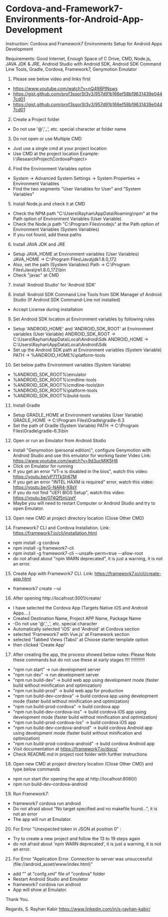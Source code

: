 # Cordova-and-Framework7-Environments-for-Android-App-Development

Instruction: Cordova and Framework7 Environments Setup for Android Apps Development

Requirements: Good Internet, Enough Space of C Drive, CMD, Node.js, JAVA JDK & JRE, Android Studio with Android SDK, Android SDK Command Line Tools, Gradle, Cordova, Framework7, Genymotion Emulator

1) Please see below video and links first
- https://www.youtube.com/watch?v=nQ498PINsws
- https://gist.github.com/prof3ssorSt3v3/957d91b166ef58b19631439e0447cd01
- https://gist.github.com/prof3ssorSt3v3/957d91b166ef58b19631439e0447cd01

2) Create a Project folder 
- Do not use '@','_', etc. special character at folder name

3) Do not open or use Multiple CMD
- Just use a single cmd at your project location
- Use CMD at the project location 
	Example: I:\ResearchProject\CordovaProject>

4) Find the Environment Variables option
- System -> Advanced System Settings -> System Properties -> Environment Variables
- Find the two segments "User Variables for User" and "System Variables"

5) Install Node.js and check it at CMD
- Check the NPM path "C:\Users\Rayhan\AppData\Roaming\npm" at the Path option of Environment Variables (User Variable)
- Check the Node.js path "C:\Program Files\nodejs" at the Path option of Environment Variables (System Variables) 
- If you not found, add these paths

6) Install JAVA JDK and JRE
- Setup JAVA_HOME at Environment variables (User Variables)
	JAVA_HOME -> C:\Program Files\Java\jdk1.8.0_172
- Also, set the path (System Variables)
	Path -> C:\Program Files\Java\jre1.8.0_172\bin
- Check "javac" at CMD

7) Install 'Android Studio' for 'Android SDK'

8) Install 'Android SDK Command Line Tools from SDK Manager of Android Studio
(If Android SDK Command-Line not installed)
- Accept License during installation

9) Set Android SDK location at Environment variables by following rules
- Setup 'ANDROID_HOME' and 'ANDROID_SDK_ROOT' at Environment variables (User Variable)
ANDROID_SDK_ROOT -> C:\Users\Rayhan\AppData\Local\Android\Sdk
	ANDROID_HOME -> C:\Users\Rayhan\AppData\Local\Android\Sdk
- Set up the Android SDK path at Environment variables (System Variable)
	PATH -> %ANDROID_HOME%\platform-tools

10) Set below paths Environment variables (System Variable)
- %ANDROID_SDK_ROOT%\emulator
- %ANDROID_SDK_ROOT%\cmdline-tools
- %ANDROID_SDK_ROOT%\cmdline-tools\bin
- %ANDROID_SDK_ROOT%\platform-tools
- %ANDROID_SDK_ROOT%\build-tools

11) Install Gradle
- Setup GRADLE_HOME at Environment variables (User Variable)
	GRADLE_HOME -> C:\Program Files\Gradle\gradle-6.3
- Set the path of Gradle (System Variable)
	PATH -> C:\Program Files\Gradle\gradle-6.3\bin

12) Open or run an Emulator from Android Studio
- Install "Genymotion (personal edition)", configure Genymotion with Android Studio and use this emulator for working faster
	Video Link: https://www.youtube.com/watch?v=9d3ucMIK5H8
- Click on Emulator for running
- If you get an error "VT-x is disabled in the bios", watch this video: https://youtu.be/vP71TkSh67M
- If you get an error "INTEL HAXM is required" error, watch this video: https://youtu.be/G-NAR4-X8sY
- If you do not find "UEFI BIOS Setup", watch this video: https://youtu.be/074Qf5nUzeY
- Maybe you will need to restart Computer or Android Studio and try to open Emulator.

13) Open new CMD at project directory location (Close Other CMD)

14) Framework7 CLI and Cordova Installation. Link: https://framework7.io/cli/installation.html
- npm install -g cordova
- npm install -g framework7-cli
- npm install -g framework7-cli --unsafe-perm=true --allow-root
- do not afraid about "npm WARN deprecated", it is just a warning, it is not an error.

15) Create App with Framework7 CLI. Link: https://framework7.io/cli/create-app.html
- framework7 create --ui

16) After opening http://localhost:3001/create/
- I have selected the Cordova App (Targets Native iOS and Android Apps....)
- Created Destination Name, Project APP Name, Package Name
- -Do not use '@','_', etc. special character
- Automatically selected 'iOS' and 'Android' at Cordova section
- selected 'Framework7 with Vue.js' at Framework section
- selected 'Tabbed Views (Tabs)' at Choose starter template option
- then clicked 'Create App'

17) After creating the app, the process showed below notes:
Please Note these commands but do not use these at early stages !!!!
!!!!!!!!!!! 
  - "npm run start" -> run development server
  - "npm run dev" -> run development server
  - "npm run build-dev" -> build web app using development mode (faster build without minification and optimization)
  - "npm run build-prod" -> build web app for production
  - "npm run build-dev-cordova" -> build cordova app using development mode (faster build without minification and optimization)
  - "npm run build-prod-cordova" -> build cordova app
  - "npm run build-dev-cordova-ios" -> build cordova iOS app using development mode (faster build without minification and optimization)
  - "npm run build-prod-cordova-ios" -> build cordova iOS app
  - "npm run build-dev-cordova-android" -> build cordova Android app using development mode (faster build without minification and optimization)
  - "npm run build-prod-cordova-android" -> build cordova Android app
  - Visit documentation at https://framework7.io/docs/
  - Check README.md in project root folder with further instructions

18) Open new CMD at project directory location (Close Other CMD) and type below commands
- npm run start (for opening the app at http://localhost:8080/) 
- npm run build-dev-cordova-android

19) Run Framework7:
- framework7 cordova run android
- Do not afraid about "No target specified and no makefile found...", it is not an error
- The app will run at Emulator.

20) For Error "Unexpected token in JSON at position 0" :
- Try to create a new project and follow the 13 to 19 steps again
- do not afraid about 'npm WARN deprecated', it is just a warning, it is not an error.

21) For Error "Application Error. Connection to server was unsuccessful (file://android_asset/www/index.html)"
- add "<preference name="loadUrlTimeoutValue" value="120000" />"  at "confg.xml" file of "cordova" folder
- Restart Android Studio and Emuletor
- framework7 cordova run android
- App will show at Emulator.

Thank You. 

Regards,
S. Rayhan Kabir
https://www.linkedin.com/in/s-rayhan-kabir/

